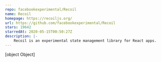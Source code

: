 ```yaml
---
repo: facebookexperimental/Recoil
name: Recoil
homepage: https://recoiljs.org/
url: https://github.com/facebookexperimental/Recoil
stars: 19642
starredAt: 2020-05-15T00:50:27Z
description: |-
    Recoil is an experimental state management library for React apps. It provides several capabilities that are difficult to achieve with React alone, while being compatible with the newest features of React.
---
```


[object Object]
